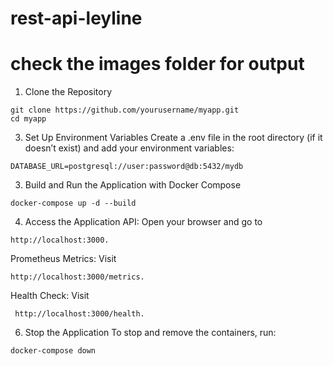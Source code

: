 # rest-api-leyline
# check the images folder for output 

1. Clone the Repository

```
git clone https://github.com/yourusername/myapp.git
cd myapp
```
3. Set Up Environment Variables
Create a .env file in the root directory (if it doesn’t exist) and add your environment variables:

```
DATABASE_URL=postgresql://user:password@db:5432/mydb
```
3. Build and Run the Application with Docker Compose
```
docker-compose up -d --build
```
4. Access the Application
API: Open your browser and go to
```
http://localhost:3000.
```
Prometheus Metrics: Visit
```
http://localhost:3000/metrics.
```
Health Check: Visit
```
 http://localhost:3000/health.
```
6. Stop the Application
To stop and remove the containers, run:
```
docker-compose down
```
